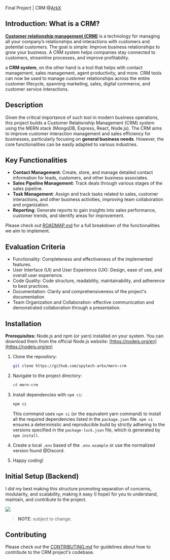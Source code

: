 Final Project | CRM @[ArkX](https://www.arkx.group/)

## Introduction: What is a CRM?
[**Customer relationship management (CRM)**](https://www.salesforce.com/crm/what-is-crm/) is a technology for managing all your company’s relationships and interactions with customers and potential customers. The goal is simple: Improve business relationships to grow your business. A CRM system helps companies stay connected to customers, streamline processes, and improve profitability.

a **CRM system**, on the other hand is a tool that helps with contact management, sales management, agent productivity, and more. CRM tools can now be used to manage customer relationships across the entire customer lifecycle, spanning marketing, sales, digital commerce, and customer service interactions.

## Description
Given the critical importance of such tool in modern business operations, this project builds a Customer Relationship Management (CRM) system using the MERN stack (MongoDB, Express, React, Node.js). The CRM aims to improve customer interaction management and sales efficiency for businesses, particularly focusing on **general business needs**. However, the core functionalities can be easily adapted to various industries.

## Key Functionalities
- **Contact Management**: Create, store, and manage detailed contact information for leads, customers, and other business associates.
- **Sales Pipeline Management**: Track deals through various stages of the sales pipeline.
- **Task Management**: Assign and track tasks related to sales, customer interactions, and other business activities, improving team collaboration and organization.
- **Reporting**: Generate reports to gain insights into sales performance, customer trends, and identify areas for improvement.

Please check out [ROADMAP.md](ROADMAP.md) for a full breakdown of the functionalities we aim to implement.

## Evaluation Criteria
- Functionality: Completeness and effectiveness of the implemented features.
- User Interface (UI) and User Experience (UX): Design, ease of use, and overall user experience.
- Code Quality: Code structure, readability, maintainability, and adherence to best practices.
- Documentation: Clarity and comprehensiveness of the project's documentation
- Team Organization and Collaboration: effective communication and demonstrated collaboration through a presentation.

## Installation
**Prerequisites:** Node.js and npm (or yarn) installed on your system. You can download them from the official Node.js website: [https://nodejs.org/en](https://nodejs.org/en)


1. Clone the repository:

   ```bash
   git clone https://github.com/spytech-arkx/mern-crm
   ```

2. Navigate to the project directory:

   ```bash
   cd mern-crm
   ```

3. Install dependencies with `npm ci`:

   ```bash
   npm ci
   ```

    This command uses `npm ci` (or the equivalent yarn command) to install all the required dependencies listed in the `package.json` file. `npm ci` ensures a deterministic and reproducible build by strictly adhering to the versions specified in the `package-lock.json` file, which is generated by `npm install`.

4. Create a local `.env` based of the `.env.example` or use the normalized version found @Discord.

5. Happy coding!

## Initial Setup (Backend)
I did my best making this structure promoting separation of concerns, modularity, and scalability, making it easy (I hope) for you to understand, maintain, and contribute to the project.

![](https://im.gurl.eu.org/file/cda143a76ffce72b95e3f.png)
>**NOTE**: subject to change.

## Contributing
Please check out the [CONTRIBUTING.md](CONTRIBUTING.md) for guidelines about how to contribute to the CRM project's codebase.
